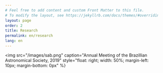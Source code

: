 ```yaml
---
# Feel free to add content and custom Front Matter to this file.
# To modify the layout, see https://jekyllrb.com/docs/themes/#overriding-theme-defaults
layout: page
order: 2
title: Research
permalink: en/research
lang: en
---
```


<img src="/images/sab.png"
                      caption="Annual Meeting of the Brazillian Astronomical Society, 2019"
                      style="float: right; width: 50%; margin-left: 10px; margin-bottom: 0px" %}
